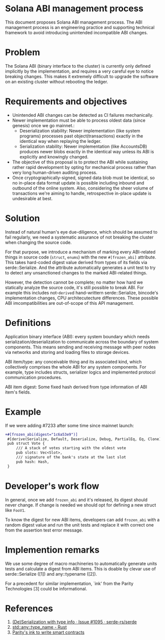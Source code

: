 # Solana ABI management process

This document proposes Solana ABI management process. The ABI management process
is an engineering practice and supporting technical framework to avoid
introducing unintended incompatible ABI changes.

# Problem

The Solana ABI (binary interface to the cluster) is currently only defined 
implicitly by the implementation, and requires a very careful eye to notice
breaking changes. This makes it extremely difficult to upgrade the software
on an existing cluster without rebooting the ledger.

# Requirements and objectives

- Unintended ABI changes can be detected as CI failures mechanically.
- Newer implementation must be able to process oldest data (since genesis) once
  we go mainnet.:
  - Deserialization stability: Newer implementation (like system programs)
    processes past object(transactions) exactly in the identical way when
    replaying the ledger.
  - Serialization stability: Newer implementation (like AccountsDB) produces
    newer blobs exactly in the identical way unless its ABI is explicitly and
    knowingly changed.
- The objective of this proposal is to protect the ABI while sustaining rather
  rapid development by opting for mechanical process rather than very long
  human-driven auditing process.
- Once cryptographically-signed, signed data blob must be identical, so no
  in-place data format update is possible including inbound and outbound of the
  online system. Also, considering the sheer volume of transactions we're aiming
  to handle, retrospective in-place update is undesirable at best.

# Solution

Instead of natural human's eye due-diligence, which should be assumed to fail
regularly, we need a systematic assurance of not breaking the cluster when
changing the source code.

For that purpose, we introduce a mechanism of marking every ABI-related things
in source code (`struct`, `enums`) with the new `#[frozen_abi]` attribute. This
takes hard-coded digest value derived from types of its fields via serde::Serialize.
And the attribute automatically generates a unit test to try to detect any unsanctioned
changes to the marked ABI-related things. 

However, the detection cannot be complete; no matter
how hard we statically analyze the source code, it's still possible to break
ABI. For example this includes not-`derive`d hand-writtern serde::Serialize,
bincode's implementation changes, CPU architecutecture differences.
These possible ABI imcompatibilities are out-of-scope of this API management.

# Definitions

Application binary interface (ABI): every system boundary which needs
serialization/deserialization to communicate across the boundary of system
components. This means sending and receiving message with peer nodes via
networks and storing and loading files to storage devices.

ABI item/type: any conceivable thing and its associated kind, which collectively
comprises the whole ABI for any system components. For example, type includes
structs, serializer logics and implemented protocol communication procedures.

ABI item digest: Some fixed hash derived from type information of ABI item's fields.

# Example

If we were adding #7233 after some time since mainnet launch:

```patch
+#[frozen_abi(digest="1c6a53e9")]
 #[derive(Serialize, Default, Deserialize, Debug, PartialEq, Eq, Clone)] 
 pub struct Vote {
     /// A stack of votes starting with the oldest vote
     pub slots: Vec<Slot>,
     /// signature of the bank's state at the last slot
     pub hash: Hash,
 }
```


# Developer's work flow

In general, once we add `frozen_abi` and it's released, its digest should never change.
If change is needed we should opt for defining a new struct like `FooV1`.

To know the digest for new ABI items, developers can add `frozen_abi` with a random digest
value and run the unit tests and replace it with correct one from the assertion test error
message.

# Implemention remarks

We use some degree of macro machineries to automatically generate units tests and calculate
a digest from ABI items. This is doable by clevar use of serde::Serialize ([1]) and any::typename ([2]).

For a precedent for similar implementation, `ink' from the Parity Technologies [3] could be informational. 

# References

1. [(De)Serialization with type info · Issue #1095 · serde-rs/serde](https://github.com/serde-rs/serde/issues/1095#issuecomment-345483479)
2. [std::any::type_name - Rust](https://doc.rust-lang.org/std/any/fn.type_name.html)
3. [Parity's ink to write smart contracts](https://github.com/paritytech/ink)
